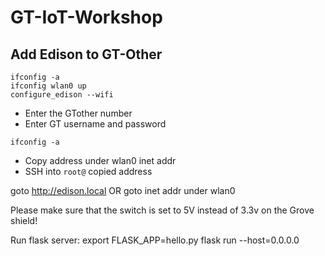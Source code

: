 # GT-IoT-Workshop

## Add Edison to GT-Other
```
ifconfig -a
ifconfig wlan0 up
configure_edison --wifi
```
* Enter the GTother number
* Enter GT username and password

```
ifconfig -a
```
* Copy address under wlan0 inet addr
* SSH into `root@` copied address

goto http://edison.local
OR
goto inet addr under wlan0

Please make sure that the switch is set to 5V instead of 3.3v on the Grove shield!

Run flask server:
export FLASK_APP=hello.py
flask run --host=0.0.0.0
